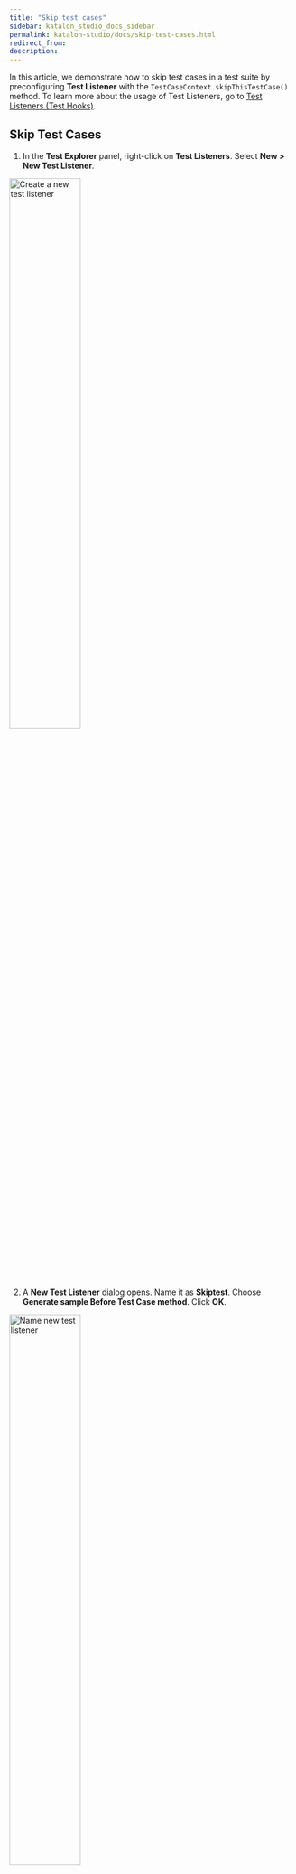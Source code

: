 ```yaml
---
title: "Skip test cases"
sidebar: katalon_studio_docs_sidebar
permalink: katalon-studio/docs/skip-test-cases.html
redirect_from:
description:
---
```


In this article, we demonstrate how to skip test cases in a test suite by preconfiguring **Test Listener** with the `TestCaseContext.skipThisTestCase()` method. To learn more about the usage of Test Listeners, go to [Test Listeners (Test Hooks)](https://docs.katalon.com/katalon-studio/docs/fixtures-listeners.html#test-listeners-test-hooks).

## Skip Test Cases

1. In the **Test Explorer** panel, right-click on **Test Listeners**. Select **New > New Test Listener**. 
   
<img src="https://github.com/katalon-studio/docs-images/raw/4edfbc46044bc17f1d039c925c34230ed76357e1/katalon-studio/docs/test-listeners-test-hooks/image2017-12-5-103A353A3.png" width="50%" alt="Create a new test listener">

2. A **New Test Listener** dialog opens. Name it as **Skiptest**. Choose **Generate sample Before Test Case method**. Click **OK**.

<img src="https://github.com/katalon-studio/docs-images/raw/master/katalon-studio/docs/skip-test-cases/KS-SKIP-Create-Skiptest-Listener.png" width="50%" alt="Name new test listener">

Katalon Studio generates a sample template with necessary annotations, libraries and supported functions as accordingly:

```groovy
import internal.GlobalVariable as GlobalVariable

import com.kms.katalon.core.annotation.BeforeTestCase
import com.kms.katalon.core.annotation.BeforeTestSuite
import com.kms.katalon.core.annotation.AfterTestCase
import com.kms.katalon.core.annotation.AfterTestSuite
import com.kms.katalon.core.context.TestCaseContext
import com.kms.katalon.core.context.TestSuiteContext

class Skiptest {
	/**
	 * Executes before every test case starts.
	 * @param testCaseContext related information of the executed test case.
	 */
	@BeforeTestCase
	def sampleBeforeTestCase(TestCaseContext testCaseContext) {
	println testCaseContext.getTestCaseId()
	println testCaseContext.getTestCaseVariables()
}
```


3. Use the `TestCaseContext.skipThisTestCase()` method to skip test cases. See also [skipThisTestCase()](https://docs.katalon.com/javadoc/com/kms/katalon/core/context/TestCaseContext.html#skipThisTestCase()).
   
Inside the **Skiptest** Listener, copy and paste the following code under the generated sample template.
   
```groovy

// To check for the desired condition and skip the test case if true.
if(inputyourconditionhere)
{   testCaseContext.skipThisTestCase()
}
```

4. Return to your test suite and run it. Check the results in the **Results** tab to see the final status of your tests.

> Note:
>
> Katalon Studio supports exporting test reports in **HTML**, **CSV**, **PDF** and **JUnit**. You can learn more about exporting reports here: [Generate reports](https://docs.katalon.com/katalon-studio/docs/test-suite-report.html#automatically-generate-reports).

## Example:

In this example, we want to skip the Test Case named: "Google" in a test suite.
We input the following sample code in the **Skiptest** Listener:

```groovy
class Skiptest {
	/**
	 * Executes before every test case starts.
	 * @param testCaseContext related information of the executed test case.
	 */
	@BeforeTestCase
	def sampleBeforeTestCase(TestCaseContext testCaseContext) {
    println testCaseContext.getTestCaseId()
	println testCaseContext.getTestCaseVariables()
	if ((testCaseContext.getTestCaseId()) == "Test Cases/Google") 
		{	testCaseContext.skipThisTestCase()
		}
}
```
Check the results after running the Test Suite. Katalon successfully skips the test case named: "Google".

<img src="https://github.com/katalon-studio/docs-images/raw/8dc7e1d66cd0fe2719aaeabc91d5040ede4bb2aa/katalon-studio/docs/skip-test-cases/KS-SKIP-Results-after-skipping-test-cases.png" width="70%" alt="Results after skipping test case">
